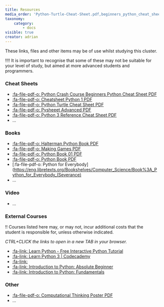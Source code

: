 ```yaml
---
title: Resources
media_order: 'Python-Turtle-Cheat-Sheet.pdf,beginners_python_cheat_sheet_pcc_all.pdf,cheatsheet-python-1.pdf,computational-thinking-poster.pdf,Haltermanpythonbook.pdf,makinggames.pdf,pysheeet-advanced.pdf,python_book_01.pdf,Python3_reference_cheat_sheet.pdf,pythonbook.pdf'
taxonomy:
    category:
        - docs
visible: true
creator: adrian
---
```


These links, files and other items may be of use whilst studying this cluster.

!!!! It is important to recognise that some of these may not be suitable for your level of study, but aimed at more advanced students and programmers.

### Cheat Sheets
* [:fa-file-pdf-o: Python Crash Course Beginners Python Cheat Sheet PDF](beginners_python_cheat_sheet_pcc_all.pdf) 
* [:fa-file-pdf-o: Cheatsheet Python 1 PDF](cheatsheet-python-1.pdf) 
* [:fa-file-pdf-o: Python Turtle Cheat Sheet PDF](Python-Turtle-Cheat-Sheet.pdf) 
* [:fa-file-pdf-o: Pysheeet Advanced PDF](pysheeet-advanced.pdf) 
* [:fa-file-pdf-o: Python 3 Reference Cheat Sheet PDF](Python3_reference_cheat_sheet.pdf)
* ...

### Books
* [:fa-file-pdf-o: Halterman Python Book PDF](Haltermanpythonbook.pdf) 
* [:fa-file-pdf-o: Making Games PDF](makinggames.pdf)
* [:fa-file-pdf-o: Python Book 01 PDF](python_book_01.pdf)
* [:fa-file-pdf-o: Python Book PDF](pythonbook.pdf)
* [:fa-file-pdf-o: Python for Everybody](https://eng.libretexts.org/Bookshelves/Computer_Science/Book%3A_Python_for_Everybody_(Severance)
* ...

### Video
* ...

### External Courses
!! Courses listed here may, or may not, incur additional costs that the student is responsible for, unless otherwise indicated.

*CTRL+CLICK the links to open in a new TAB in your browser.*

* [:fa-link: Learn Python - Free Interactive Python Tutorial](https://www.learnpython.org/)
* [:fa-link: Learn Python 3 | Codecademy](https://www.codecademy.com/learn/learn-python-3) 
* [:fa-link: ](.)
* [:fa-link: Introduction to Python: Absolute Beginner](https://www.edx.org/course/introduction-to-python-absolute-beginner-2)
* [:fa-link: Introduction to Python: Fundamentals](https://www.edx.org/course/introduction-to-python-fundamentals-2)


### Other
* [:fa-file-pdf-o: Computational Thinking Poster PDF](computational-thinking-poster.pdf)
* ...
